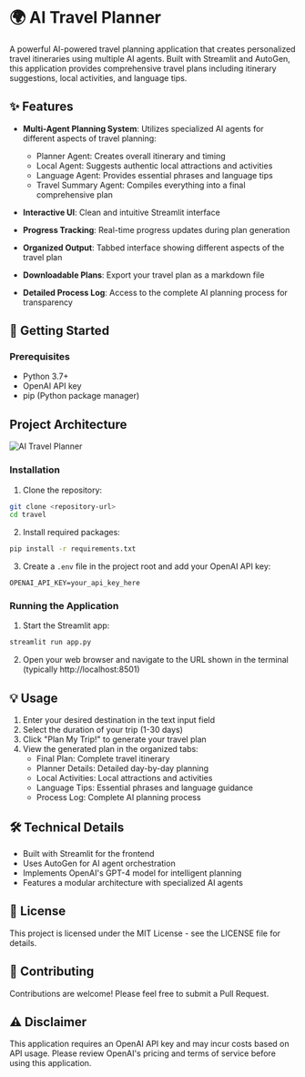 # 🌍 AI Travel Planner

A powerful AI-powered travel planning application that creates personalized travel itineraries using multiple AI agents. Built with Streamlit and AutoGen, this application provides comprehensive travel plans including itinerary suggestions, local activities, and language tips.

## ✨ Features

- **Multi-Agent Planning System**: Utilizes specialized AI agents for different aspects of travel planning:
  - Planner Agent: Creates overall itinerary and timing
  - Local Agent: Suggests authentic local attractions and activities
  - Language Agent: Provides essential phrases and language tips
  - Travel Summary Agent: Compiles everything into a final comprehensive plan

- **Interactive UI**: Clean and intuitive Streamlit interface
- **Progress Tracking**: Real-time progress updates during plan generation
- **Organized Output**: Tabbed interface showing different aspects of the travel plan
- **Downloadable Plans**: Export your travel plan as a markdown file
- **Detailed Process Log**: Access to the complete AI planning process for transparency

## 🚀 Getting Started

### Prerequisites

- Python 3.7+
- OpenAI API key
- pip (Python package manager)

## Project Architecture
![AI Travel Planner](travel/images/Screenshot%202025-04-01%20154310.png)

### Installation

1. Clone the repository:
```bash
git clone <repository-url>
cd travel
```

2. Install required packages:
```bash
pip install -r requirements.txt
```

3. Create a `.env` file in the project root and add your OpenAI API key:
```
OPENAI_API_KEY=your_api_key_here
```

### Running the Application

1. Start the Streamlit app:
```bash
streamlit run app.py
```

2. Open your web browser and navigate to the URL shown in the terminal (typically http://localhost:8501)

## 💡 Usage

1. Enter your desired destination in the text input field
2. Select the duration of your trip (1-30 days)
3. Click "Plan My Trip!" to generate your travel plan
4. View the generated plan in the organized tabs:
   - Final Plan: Complete travel itinerary
   - Planner Details: Detailed day-by-day planning
   - Local Activities: Local attractions and activities
   - Language Tips: Essential phrases and language guidance
   - Process Log: Complete AI planning process

## 🛠️ Technical Details

- Built with Streamlit for the frontend
- Uses AutoGen for AI agent orchestration
- Implements OpenAI's GPT-4 model for intelligent planning
- Features a modular architecture with specialized AI agents

## 📝 License

This project is licensed under the MIT License - see the LICENSE file for details.

## 🤝 Contributing

Contributions are welcome! Please feel free to submit a Pull Request.

## ⚠️ Disclaimer

This application requires an OpenAI API key and may incur costs based on API usage. Please review OpenAI's pricing and terms of service before using this application. 
